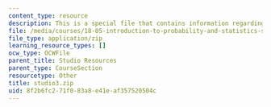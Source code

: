 ```yaml
---
content_type: resource
description: This is a special file that contains information regarding studio 3.
file: /media/courses/18-05-introduction-to-probability-and-statistics-spring-2014/8f2b6fc271f083a8e41eaf357520504c_studio3.zip
file_type: application/zip
learning_resource_types: []
ocw_type: OCWFile
parent_title: Studio Resources
parent_type: CourseSection
resourcetype: Other
title: studio3.zip
uid: 8f2b6fc2-71f0-83a8-e41e-af357520504c
---
```

